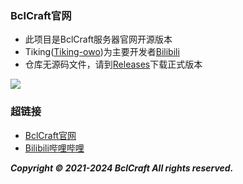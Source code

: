 ### BclCraft官网

- 此项目是BclCraft服务器官网开源版本
- Tiking([Tiking-owo](https://github.com/Tiking-owo/))为主要开发者[Bilibili](https://space.bilibili.com/432065554)
- 仓库无源码文件，请到[Releases](https://github.com/BclCraft/BclCraft.github.io/releases)下载正式版本


![](https://s1.imagehub.cc/images/2024/02/04/fc21a5262cecec005d2ced1a80b2160e.md.png)
### 超链接
- [BclCraft官网](http://www.bclcraft.cn/)
- [Bilibili哔哩哔哩](https://space.bilibili.com/594581297)

  
**_Copyright © 2021-2024 BclCraft All rights reserved._**
